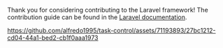 Thank you for considering contributing to the Laravel framework! The contribution guide can be found in the [Laravel documentation](https://laravel.com/docs/contributions). 


https://github.com/alfredo1995/task-control/assets/71193893/27bc1212-cd04-44a1-bed2-cb1f0aaa1973

